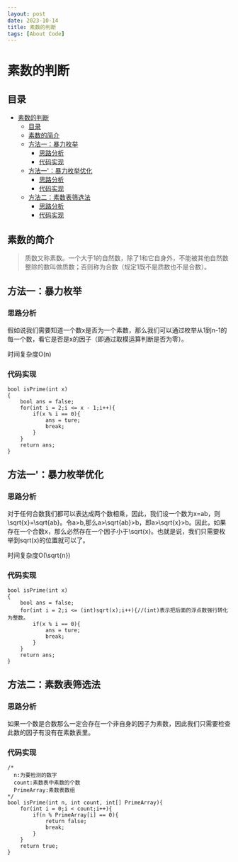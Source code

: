 ```yaml
---
layout: post
date: 2023-10-14
title: 素数的判断
tags: [About Code]
---
```

# 素数的判断
## 目录
- [素数的判断](#素数的判断)
  - [目录](#目录)
  - [素数的简介](#素数的简介)
  - [方法一：暴力枚举](#方法一暴力枚举)
    - [思路分析](#思路分析)
    - [代码实现](#代码实现)
  - [方法一'：暴力枚举优化](#方法一暴力枚举优化)
    - [思路分析](#思路分析-1)
    - [代码实现](#代码实现-1)
  - [方法二：素数表筛选法](#方法二素数表筛选法)
    - [思路分析](#思路分析-2)
    - [代码实现](#代码实现-2)
## 素数的简介

>质数又称素数。一个大于1的自然数，除了1和它自身外，不能被其他自然数整除的数叫做质数；否则称为合数（规定1既不是质数也不是合数）。

## 方法一：暴力枚举
### 思路分析
假如说我们需要知道一个数x是否为一个素数，那么我们可以通过枚举从1到n-1的每一个数，看它是否是x的因子（即通过取模运算判断是否为零）。

时间复杂度O(n)
### 代码实现
```
bool isPrime(int x)
{
    bool ans = false;
    for(int i = 2;i <= x - 1;i++){
        if(x % i == 0){
            ans = ture;
            break;
        }
    }
    return ans;
}
```
## 方法一'：暴力枚举优化
### 思路分析
对于任何合数我们都可以表达成两个数相乘，因此，我们设一个数为x=ab，则\sqrt{x}=\sqrt{ab}。令a>b,那么a>\sqrt{ab}>b，即a>\sqrt{x}>b。因此，如果存在一个合数x，那么必然存在一个因子小于\sqrt{x}。也就是说，我们只需要枚举到sqrt(x)的位置就可以了。

时间复杂度O(\sqrt{n})
### 代码实现
```
bool isPrime(int x)
{
    bool ans = false;
    for(int i = 2;i <= (int)sqrt(x);i++){//(int)表示把后面的浮点数强行转化为整数。
        if(x % i == 0){
            ans = ture;
            break;
        }
    }
    return ans;
}
```
## 方法二：素数表筛选法
### 思路分析
如果一个数是合数那么一定会存在一个非自身的因子为素数，因此我们只需要检查此数的因子有没有在素数表里。

### 代码实现
```
/*
  n:为要检测的数字
  count:素数表中素数的个数
  PrimeArray:素数表数组
*/
bool isPrime(int n, int count, int[] PrimeArray){
    for(int i = 0;i < count;i++){
        if(n % PrimeArray[i] == 0){
            return false;
            break;
        }
    }
    return true;
}
```